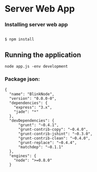 Server Web App
==============

<h3>Installing server web app</h3>

<code>
$ npm install
</code>

## Running the application

    node app.js -env development


### Package json:

```
{
  "name": "BlinkNode",
  "version": "0.0.0-0",
  "dependencies": {
    "express": "3.x",
    "jade": "*"
  },
  "devDependencies": {
      "grunt": "~0.4.1",
      "grunt-contrib-copy": "~0.4.0",
      "grunt-contrib-jshint": "~0.3.0",
      "grunt-contrib-clean": "~0.4.0",
      "grunt-replace": "~0.4.4",
      "matchdep": "~0.1.1"
  },
  "engines": {
    "node": ">=0.8.0"
  }
  ```
